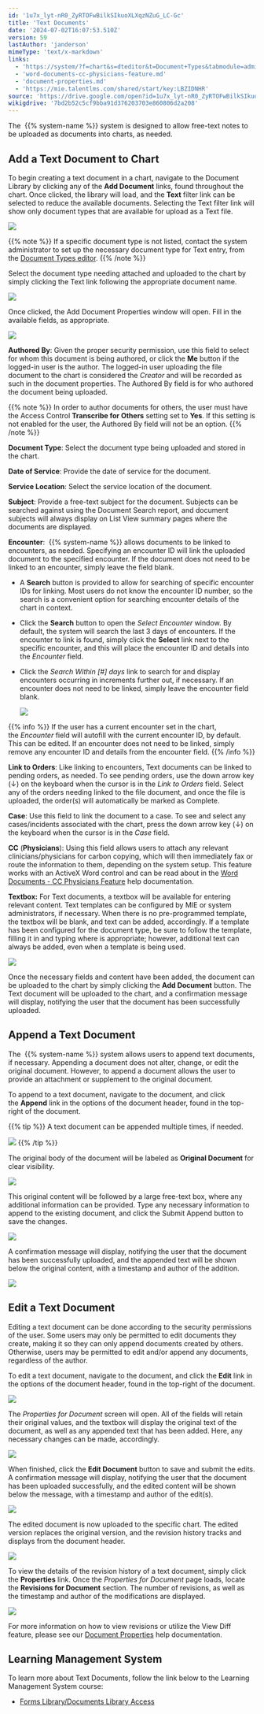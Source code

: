 ```yaml
---
id: '1u7x_lyt-nR0_ZyRTOFwBilkSIkuoXLXqzNZuG_LC-Gc'
title: 'Text Documents'
date: '2024-07-02T16:07:53.510Z'
version: 59
lastAuthor: 'janderson'
mimeType: 'text/x-markdown'
links:
  - 'https://system/?f=chart&s=dteditor&t=Document+Types&tabmodule=admin&tabselect=Document+Types'
  - 'word-documents-cc-physicians-feature.md'
  - 'document-properties.md'
  - 'https://mie.talentlms.com/shared/start/key:LBZIDNHR'
source: 'https://drive.google.com/open?id=1u7x_lyt-nR0_ZyRTOFwBilkSIkuoXLXqzNZuG_LC-Gc'
wikigdrive: '7bd2b52c5cf9bba91d376203703e860806d2a208'
---
```

The  {{% system-name %}} system is designed to allow free-text notes to be uploaded as documents into charts, as needed.

## Add a Text Document to Chart

To begin creating a text document in a chart, navigate to the Document Library by clicking any of the **Add Document** links, found throughout the chart. Once clicked, the library will load, and the **Text** filter link can be selected to reduce the available documents. Selecting the Text filter link will show only document types that are available for upload as a Text file.

![](../text-documents.assets/74a45f7f680e018af08f37b46f5e66ae.png)

{{% note %}}
If a specific document type is not listed, contact the system administrator to set up the necessary document type for Text entry, from the [Document Types editor](https://system/?f=chart&s=dteditor&t=Document+Types&tabmodule=admin&tabselect=Document+Types).
{{% /note %}}

Select the document type needing attached and uploaded to the chart by simply clicking the Text link following the appropriate document name.

![](../text-documents.assets/255aa8859ce263bed38896c39e1bf464.png)

Once clicked, the Add Document Properties window will open. Fill in the available fields, as appropriate.

![](../text-documents.assets/70bfdc321a103138be91c6c66945afe0.png)

**Authored By**: Given the proper security permission, use this field to select for whom this document is being authored, or click the **Me** button if the logged-in user is the author. The logged-in user uploading the file document to the chart is considered the *Creator* and will be recorded as such in the document properties. The Authored By field is for who authored the document being uploaded.

{{% note %}}
In order to author documents for others, the user must have the Access Control **Transcribe for Others** setting set to **Yes**. If this setting is not enabled for the user, the Authored By field will not be an option.
{{% /note %}}

**Document Type**: Select the document type being uploaded and stored in the chart.

**Date of Service**: Provide the date of service for the document.

**Service Location**: Select the service location of the document.

**Subject**: Provide a free-text subject for the document. Subjects can be searched against using the Document Search report, and document subjects will always display on List View summary pages where the documents are displayed.

**Encounter**:  {{% system-name %}} allows documents to be linked to encounters, as needed. Specifying an encounter ID will link the uploaded document to the specified encounter. If the document does not need to be linked to an encounter, simply leave the field blank.

* A <strong>Search</strong> button is provided to allow for searching of specific encounter IDs for linking. Most users do not know the encounter ID number, so the search is a convenient option for searching encounter details of the chart in context.
* Click the <strong>Search</strong> button to open the <em>Select Encounter</em> window. By default, the system will search the last 3 days of encounters. If the encounter to link is found, simply click the <strong>Select</strong> link next to the specific encounter, and this will place the encounter ID and details into the <em>Encounter</em> field.
* Click the <em>Search Within [#] days</em> link to search for and display encounters occurring in increments further out, if necessary. If an encounter does not need to be linked, simply leave the encounter field blank.

    ![](../text-documents.assets/007d38b6bf7c9fdd8a5eb390be1c04da.png)

{{% info %}}
If the user has a current encounter set in the chart, the *Encounter* field will autofill with the current encounter ID, by default. This can be edited. If an encounter does not need to be linked, simply remove any encounter ID and details from the encounter field.
{{% /info %}}

**Link to Orders**: Like linking to encounters, Text documents can be linked to pending orders, as needed. To see pending orders, use the down arrow key (↓) on the keyboard when the cursor is in the *Link to Orders* field. Select any of the orders needing linked to the file document, and once the file is uploaded, the order(s) will automatically be marked as Complete.

**Case**: Use this field to link the document to a case. To see and select any cases/incidents associated with the chart, press the down arrow key (↓) on the keyboard when the cursor is in the *Case* field.

**CC** (**Physicians**): Using this field allows users to attach any relevant clinicians/physicians for carbon copying, which will then immediately fax or route the information to them, depending on the system setup. This feature works with an ActiveX Word control and can be read about in the [Word Documents - CC Physicians Feature](word-documents-cc-physicians-feature.md) help documentation.

**Textbox:** For Text documents, a textbox will be available for entering relevant content. Text templates can be configured by MIE or system administrators, if necessary. When there is no pre-programmed template, the textbox will be blank, and text can be added, accordingly. If a template has been configured for the document type, be sure to follow the template, filling it in and typing where is appropriate; however, additional text can always be added, even when a template is being used.

![](../text-documents.assets/41cec040534962a9bc9335cdf0b74cf3.png)

Once the necessary fields and content have been added, the document can be uploaded to the chart by simply clicking the **Add Document** button. The Text document will be uploaded to the chart, and a confirmation message will display, notifying the user that the document has been successfully uploaded.

## Append a Text Document

The  {{% system-name %}} system allows users to append text documents, if necessary. Appending a document does not alter, change, or edit the original document. However, to append a document allows the user to provide an attachment or supplement to the original document.

To append to a text document, navigate to the document, and click the **Append** link in the options of the document header, found in the top-right of the document.

{{% tip %}}
A text document can be appended multiple times, if needed.

![](../text-documents.assets/633ddec6350273cd9c952c763a43aaa7.png)
{{% /tip %}}

The original body of the document will be labeled as **Original Document** for clear visibility.

![](../text-documents.assets/684bf819bdebde0089a4ca63f4d38ac7.png)

This original content will be followed by a large free-text box, where any additional information can be provided. Type any necessary information to append to the existing document, and click the Submit Append button to save the changes.

![](../text-documents.assets/d0293a63a4072ef971cfc1dd4f747027.png)

A confirmation message will display, notifying the user that the document has been successfully uploaded, and the appended text will be shown below the original content, with a timestamp and author of the addition.

![](../text-documents.assets/91ebcd6ac48e58cbd3ed29428705b9b7.png)

## Edit a Text Document

Editing a text document can be done according to the security permissions of the user. Some users may only be permitted to edit documents they create, making it so they can only append documents created by others. Otherwise, users may be permitted to edit and/or append any documents, regardless of the author.

To edit a text document, navigate to the document, and click the **Edit** link in the options of the document header, found in the top-right of the document.

![](../text-documents.assets/adecc089f63a34e7466ca41b4dcbe4be.png)

The *Properties for Document* screen will open. All of the fields will retain their original values, and the textbox will display the original text of the document, as well as any appended text that has been added. Here, any necessary changes can be made, accordingly.

![](../text-documents.assets/59aa722a35a2c819cb7c2080432302fc.png)

When finished, click the **Edit Document** button to save and submit the edits. A confirmation message will display, notifying the user that the document has been uploaded successfully, and the edited content will be shown below the message, with a timestamp and author of the edit(s).

![](../text-documents.assets/2c6fe13bfd4ccd7713bc65d015927896.png)

The edited document is now uploaded to the specific chart. The edited version replaces the original version, and the revision history tracks and displays from the document header.

![](../text-documents.assets/95c643da54055654f47ef1190e250d48.png)

To view the details of the revision history of a text document, simply click the **Properties** link. Once the *Properties for Document* page loads, locate the **Revisions for Document** section. The number of revisions, as well as the timestamp and author of the modifications are displayed.

![](../text-documents.assets/8096a163c284d60954c377a0eaee0f4e.png)

For more information on how to view revisions or utilize the View Diff feature, please see our [Document Properties](document-properties.md) help documentation.

## Learning Management System

To learn more about Text Documents, follow the link below to the Learning Management System course:

* [Forms Library/Documents Library Access](https://mie.talentlms.com/shared/start/key:LBZIDNHR)
